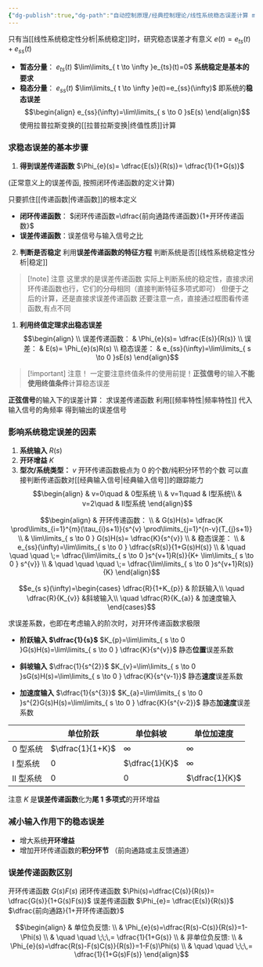 ```yaml
---
{"dg-publish":true,"dg-path":"自动控制原理/经典控制理论/线性系统稳态误差计算 md","permalink":"/自动控制原理/经典控制理论/线性系统稳态误差计算 md/","dgPassFrontmatter":true,"noteIcon":"","created":"2024-04-16T13:01:27.305+08:00","updated":"2025-04-13T15:21:19.342+08:00"}
---
```



只有当[[线性系统稳定性分析\|系统稳定]]时，研究稳态误差才有意义
$e(t)=e_{ts}(t)+e_{ss}(t)$
- **暂态分量**： $e_{ts}(t)$   $\lim\limits_{ t \to \infty }e_{ts}(t)=0$
	**系统稳定是基本的要求**
- **稳态分量**： $e_{ss}(t)$  $\lim\limits_{ t \to \infty }e(t)=e_{ss}(\infty)$
	即系统的**稳态误差**
$$\begin{align}
e_{ss}(\infty)=\lim\limits_{ s \to 0 }sE(s) 
\end{align}$$
使用拉普拉斯变换的[[拉普拉斯变换\|终值性质]]计算
### 求稳态误差的基本步骤
1. **得到误差传递函数**
$\Phi_{e}(s)= \dfrac{E(s)}{R(s)}= \dfrac{1}{1+G(s)}$

(正常意义上的误差传函, 按照闭环传递函数的定义计算)

只要抓住[[传递函数\|传递函数]]的根本定义
- **闭环传递函数**：
	$闭环传递函数=\dfrac{前向通路传递函数}{1+开环传递函数}$ 
- **误差传递函数**：误差信号与输入信号之比

2. **判断是否稳定**
利用**误差传递函数的特征方程**
判断系统是否[[线性系统稳定性分析\|稳定]]

>[!note]  注意
>这里求的是误差传递函数
>实际上判断系统的稳定性，直接求闭环传递函数也行，它们的分母相同（直接判断特征多项式即可）
>但便于之后的计算，还是直接求误差传递函数
>还要注意一点，直接通过框图看传递函数,有点不同

1. **利用终值定理求出稳态误差**
$$\begin{align}   \\
误差传递函数： &  \Phi_{e}(s)= \dfrac{E(s)}{R(s)} \\
误差： & E(s)= \Phi_{e}(s)R(s) \\ 
稳态误差： &  e_{ss}(\infty)=\lim\limits_{ s \to 0 }sE(s) 
\end{align}$$

>[!important]  注意！
> 一定要注意终值条件的使用前提！**正弦信号**的输入**不能使用终值条件**计算稳态误差

**正弦信号**的输入下的误差计算：
	求误差传递函数
	利用[[频率特性\|频率特性]]
	代入输入信号的角频率
	得到输出的误差信号
### 影响系统稳定误差的因素
1. **系统输入**  $R(s)$
2. **开环增益**  $K$
3. **型次/系统类型：**  $v$
开环传递函数极点为 0 的个数/纯积分环节的个数
可以直接判断传递函数对[[经典输入信号\|经典输入信号]]的跟踪能力
$$\begin{align}
 & v=0\quad  & 0型系统 \\
 & v=1\quad   & I型系统\\
 & v=2\quad  & II型系统
\end{align}$$

$$\begin{align} 
 & 开环传递函数： \\
 & G(s)H(s)= \dfrac{K \prod\limits_{i=1}^{m}(\tau_{i}s+1)}{s^{v} \prod\limits_{j=1}^{n-v}(T_{j}s+1)} \\
 & \lim\limits_{ s \to 0 } G(s)H(s)= \dfrac{K}{s^{v}} \\
 & 稳态误差： \\
 & e_{ss}(\infty)=\lim\limits_{ s \to 0 } \dfrac{sR(s)}{1+G(s)H(s)} \\
 &  \quad \quad \quad \;=  \dfrac{\lim\limits_{ s \to 0 }s^{v+1}R(s)}{K+ \lim\limits_{ s \to 0 } s^{v}} \\
&  \quad \quad \quad \;=  \dfrac{\lim\limits_{ s \to 0 }s^{v+1}R(s)}{K}  
\end{align}$$

$$e_{s s}(\infty)=\begin{cases}
\dfrac{R}{1+K_{p}}  & 阶跃输入\\
\quad \dfrac{R}{K_{v}} &斜坡输入\\
\quad \dfrac{R}{K_{a}} & 加速度输入
\end{cases}$$

求误差系数，也即在考虑输入的阶次时，对开环传递函数求极限

- **阶跃输入 $\dfrac{1}{s}$**
 $K_{p}=\lim\limits_{ s \to 0 }G(s)H(s)=\lim\limits_{ s \to 0 } \dfrac{K}{s^{v}}$   静态**位置**误差系数   

- **斜坡输入** $\dfrac{1}{s^{2}}$
$K_{v}=\lim\limits_{ s \to 0 }sG(s)H(s)=\lim\limits_{ s \to 0 } \dfrac{K}{s^{v-1}}$ 静态**速度**误差系数

- **加速度输入**  $\dfrac{1}{s^{3}}$
$K_{a}=\lim\limits_{ s \to 0 }s^{2}G(s)H(s)=\lim\limits_{ s \to 0 } \dfrac{K}{s^{v-2}}$ 静态**加速度**误差系数   


|        | 单位阶跃             | 单位斜坡           | 单位加速度          |
| ------ | ---------------- | -------------- | -------------- |
| 0 型系统  | $\dfrac{1}{1+K}$ | $\infty$       | $\infty$       |
| I 型系统  | 0                | $\dfrac{1}{K}$ | $\infty$       |
| II 型系统 | 0                | 0              | $\dfrac{1}{K}$ |

注意 $K$ 是**误差传递函数**化为**尾 1 多项式**的开环增益
### 减小输入作用下的稳态误差
- 增大系统**开环增益**
- 增加开环传递函数的**积分环节**
	（前向通路或主反馈通道）
### 误差传递函数区别
开环传递函数 $G(s)F(s)$
闭环传递函数 $\Phi(s)=\dfrac{C(s)}{R(s)}=  \dfrac{G(s)}{1+G(s)F(s)}$
误差传递函数 $\Phi_{e}= \dfrac{E(s)}{R(s)}$
$\dfrac{前向通路}{1+开环传递函数}$


$$\begin{align}
 & 单位负反馈: \\
 & \Phi_{e}(s)=\dfrac{R(s)-C(s)}{R(s)}=1-\Phi(s) \\ 
& \quad \quad \;\;\,= \dfrac{1}{1+G(s)} \\
 & 非单位负反馈: \\
 & \Phi_{e}(s)=\dfrac{R(s)-F(s)C(s)}{R(s)}=1-F(s)\Phi(s) \\
 & \quad \quad \;\;\,= \dfrac{1}{1+G(s)F(s)}
\end{align}$$



